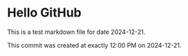 # Hello GitHub
This is a test markdown file for date 2024-12-21.

This commit was created at exactly 12:00 PM on 2024-12-21.
